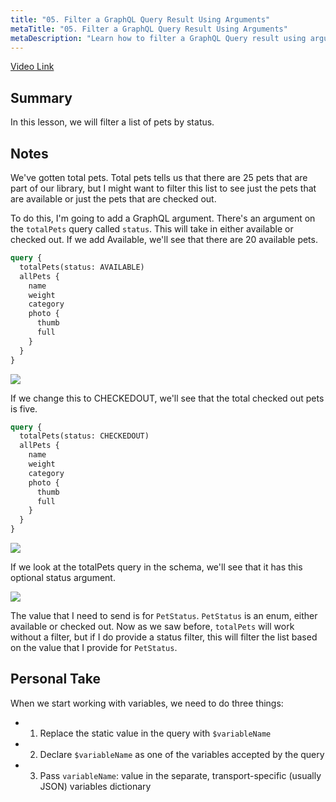 ```yaml
---
title: "05. Filter a GraphQL Query Result Using Arguments"
metaTitle: "05. Filter a GraphQL Query Result Using Arguments"
metaDescription: "Learn how to filter a GraphQL Query result using arguments."
---
```


[Video Link](https://egghead.io/lessons/graphql-filter-a-graphql-query-result-using-arguments)

## Summary

In this lesson, we will filter a list of pets by status.

## Notes

We've gotten total pets. Total pets tells us that there are 25 pets that are part of our library, but I might want to filter this list to see just the pets that are available or just the pets that are checked out.

To do this, I'm going to add a GraphQL argument. There's an argument on the `totalPets` query called `status`. This will take in either available or checked out. If we add Available, we'll see that there are 20 available pets.

```graphql
query {
  totalPets(status: AVAILABLE)
  allPets {
    name
    weight
    category
    photo {
      thumb
      full
    }
  }
}
```

![](https://res.cloudinary.com/dg3gyk0gu/image/upload/v1563555709/transcript-images/filter-a-graphql-query-result-using-arguments-available-pets.png)

If we change this to CHECKEDOUT, we'll see that the total checked out pets is five.

```graphql
query {
  totalPets(status: CHECKEDOUT)
  allPets {
    name
    weight
    category
    photo {
      thumb
      full
    }
  }
}
```

![](https://res.cloudinary.com/dg3gyk0gu/image/upload/v1563555709/transcript-images/filter-a-graphql-query-result-using-arguments-checked-out-pets.png)

If we look at the totalPets query in the schema, we'll see that it has this optional status argument.

![](https://res.cloudinary.com/dg3gyk0gu/image/upload/v1563555708/transcript-images/filter-a-graphql-query-result-using-arguments-pets-query.png)

The value that I need to send is for `PetStatus`. `PetStatus` is an enum, either available or checked out. Now as we saw before, `totalPets` will work without a filter, but if I do provide a status filter, this will filter the list based on the value that I provide for `PetStatus`.

## Personal Take

When we start working with variables, we need to do three things:

- 1. Replace the static value in the query with `$variableName`
- 2. Declare `$variableName` as one of the variables accepted by the query
- 3. Pass `variableName`: value in the separate, transport-specific (usually JSON) variables dictionary
